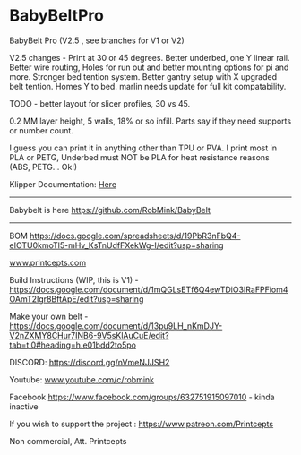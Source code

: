 # BabyBeltPro
BabyBelt Pro (V2.5 , see branches for V1 or V2)

V2.5 changes - Print at 30 or 45 degrees.  Better underbed, one Y linear rail.  Better wire routing, Holes for run out and better mounting options for pi and more.  Stronger bed tention system.  Better gantry setup with X upgraded belt tention.  Homes Y to bed.  marlin needs update for full kit compatability.

TODO - better layout for slicer profiles, 30 vs 45.  

0.2 MM layer height, 5 walls, 18% or so infill.  Parts say if they need supports or number count.

I guess you can print it in anything other than TPU or PVA.  I print most in PLA or PETG, Underbed must NOT be PLA for heat resistance reasons (ABS, PETG... Ok!)

Klipper Documentation: [Here](./documentation/Klipper.md)

*****
Babybelt is here https://github.com/RobMink/BabyBelt
*****

BOM  https://docs.google.com/spreadsheets/d/19PbR3nFbQ4-eIOTU0kmoTl5-mHv_KsTnUdfFXekWg-I/edit?usp=sharing

www.printcepts.com

Build Instructions (WIP, this is V1) - https://docs.google.com/document/d/1mQGLsETf6Q4ewTDiO3IRaFPFiom4OAmT2Igr8BftApE/edit?usp=sharing

Make your own belt - https://docs.google.com/document/d/13pu9LH_nKmDJY-V2nZXMY8CHur7INB6-9V5sKlAuCuE/edit?tab=t.0#heading=h.e01bdd2to5po 

DISCORD: https://discord.gg/nVmeNJJSH2

Youtube: www.youtube.com/c/robmink

Facebook https://www.facebook.com/groups/632751915097010 - kinda inactive

If you wish to support the project : https://www.patreon.com/Printcepts

Non commercial, Att.
Printcepts



